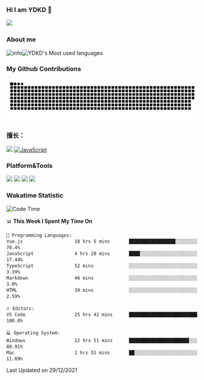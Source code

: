 ### Hi I am YDKD 👋

![](https://visitor-badge.glitch.me/badge?page_id=YDKD.readme)

### About me
![info](https://github-readme-stats.vercel.app/api?username=YDKD&show_icons=true&theme=cobalt)![YDKD's Most used languages](https://github-readme-stats.vercel.app/api/top-langs/?username=YDKD&layout=compact&hide_border=true&langs_count=8)

### My Github Contributions
![](https://raw.githubusercontent.com/YDKD/YDKD/main/assets/github-contribution-grid-snake.svg)

### 擅长：<br />
[![](https://img.shields.io/badge/-Vue.js-007396?style=flat-square&logo=Vue.js&logoColor=#4FC08D)](https://cn.vuejs.org/)
[![JavaScript](https://img.shields.io/badge/-JavaScript-f7e018?style=flat-square&logo=javascript&logoColor=white)]()

### Platform&Tools <br/>

[![]( https://img.shields.io/badge/macOS-Big%20Sur-292e33?style=flat-square&logo=apple&logoColor=ffffff )]() [![](https://img.shields.io/badge/Windows-10-2376bc?style=flat-square&logo=windows&logoColor=ffffff)]() [![]( https://img.shields.io/badge/IDE-Visual%20Studio%20Code-blue?style=flat-square&logo=visual-studio-code&logoColor=ffffff )]() [![]( https://img.shields.io/badge/iPhone-12-999999?style=flat-square&logo=apple&logoColor=ffffff)]() <br />

### Wakatime Statistic
<!--START_SECTION:waka-->
![Code Time](http://img.shields.io/badge/Code%20Time-284%20hrs%2020%20mins-blue)

📊 **This Week I Spent My Time On** 

```text
💬 Programming Languages: 
Vue.js                   18 hrs 5 mins       █████████████████░░░░░░░░   70.4% 
JavaScript               4 hrs 28 mins       ████░░░░░░░░░░░░░░░░░░░░░   17.44% 
TypeScript               52 mins             ░░░░░░░░░░░░░░░░░░░░░░░░░   3.39% 
Markdown                 46 mins             ░░░░░░░░░░░░░░░░░░░░░░░░░   3.0% 
HTML                     39 mins             ░░░░░░░░░░░░░░░░░░░░░░░░░   2.59%

🔥 Editors: 
VS Code                  25 hrs 42 mins      █████████████████████████   100.0%

💻 Operating System: 
Windows                  22 hrs 51 mins      ██████████████████████░░░   88.91% 
Mac                      2 hrs 51 mins       ██░░░░░░░░░░░░░░░░░░░░░░░   11.09%

```


 Last Updated on 29/12/2021
<!--END_SECTION:waka-->

<!--
**YDKD/YDKD** is a ✨ _special_ ✨ repository because its `README.md` (this file) appears on your GitHub profile.

Here are some ideas to get you started:

- 🔭 I’m currently working on ...
- 🌱 I’m currently learning ...
- 👯 I’m looking to collaborate on ...
- 🤔 I’m looking for help with ...
- 💬 Ask me about ...
- 📫 How to reach me: ...
- 😄 Pronouns: ...
- ⚡ Fun fact: ...
-->
